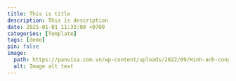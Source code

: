 ```yaml
---
title: This is title
description: This is description
date: 2025-01-01 11:33:00 +0700
categories: [Template]
tags: [demo]
pin: false
image:
  path: https://panvisa.com.vn/wp-content/uploads/2022/09/Hinh-anh-cong-vien-Central-park-vao-mua-thu.jpg
  alt: Image alt text
---
```

